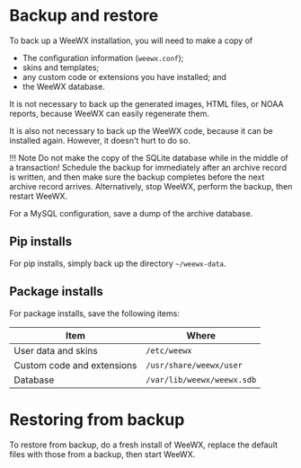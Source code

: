 # Backup and restore

To back up a WeeWX installation, you will need to make a copy of

 * The configuration information (`weewx.conf`);
 * skins and templates;
 * any custom code or extensions you have installed; and
 * the WeeWX database.

It is not necessary to back up the generated images, HTML files, or NOAA reports, because WeeWX can easily regenerate them.

It is also not necessary to back up the WeeWX code, because it can be installed again. However,
it doesn't hurt to do so.

!!! Note
    Do not make the copy of the SQLite database while in the middle of a transaction! Schedule the backup for immediately after an archive record is written, and then make sure the backup completes before the next archive record arrives. Alternatively, stop WeeWX, perform the backup, then restart WeeWX.

For a MySQL configuration, save a dump of the archive database.


## Pip installs

For pip installs, simply back up the directory `~/weewx-data`.

## Package installs

For package installs, save the following items:

| Item                       | Where                      |
|----------------------------|----------------------------|
| User data and skins        | `/etc/weewx`               |
| Custom code and extensions | `/usr/share/weewx/user`    |
| Database                   | `/var/lib/weewx/weewx.sdb` |


# Restoring from backup
To restore from backup, do a fresh install of WeeWX, replace the default files with those from a backup, then start WeeWX.